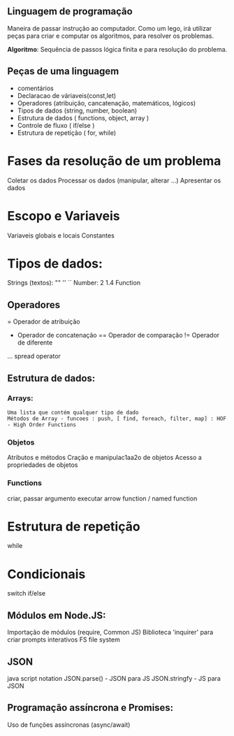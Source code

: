 ## Linguagem de programação

Maneira de passar instrução ao computador.
Como um lego, irá utilizar peças para criar e computar os algoritmos, para resolver os problemas.

**Algoritmo**: Sequência de passos lógica finita e para resolução do problema.

## Peças de uma linguagem

- comentários
- Declaracao de váriaveis(const,let)
- Operadores (atribuição, cancatenação, matemáticos, lógicos)
- Tipos de dados (string, number, boolean)
- Estrutura de dados ( functions, object, array )
- Controle de fluxo ( if/else )
- Estrutura de repetição ( for, while)

# Fases da resolução de um problema

Coletar os dados
Processar os dados (manipular, alterar ...)
Apresentar os dados

# Escopo e Variaveis
Variaveis globais e locais
Constantes

# Tipos de dados:

Strings (textos): "" '' ``
Number: 2  1.4
Function


## Operadores
= Operador de atribuição
+ Operador de concatenação
== Operador de comparação
!= Operador de diferente

... spread operator

## Estrutura de dados:

### Arrays: 
    Uma lista que contém qualquer tipo de dado
    Métodos de Array - funcoes : push, [ find, foreach, filter, map] : HOF - High Order Functions

### Objetos

Atributos e métodos
Cração e manipulac1aa2o de objetos
Acesso a propriedades de objetos

### Functions
criar, passar argumento
executar
arrow function / named function

# Estrutura de repetição

while

# Condicionais

switch
if/else

## Módulos em Node.JS:

Importação de módulos (require, Common JS)
Biblioteca 'inquirer' para criar prompts interativos
FS file system

## JSON

java script notation
JSON.parse() - JSON para JS
JSON.stringfy - JS para JSON
## Programação assíncrona e Promises:

Uso de funções assíncronas (async/await)